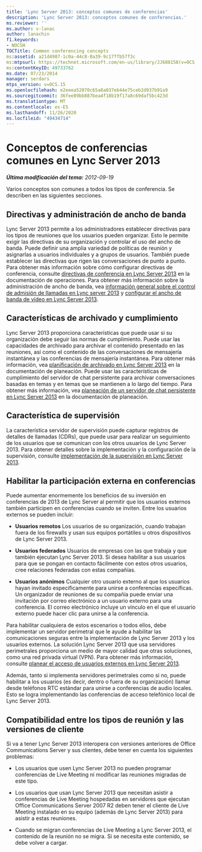 ```yaml
---
title: 'Lync Server 2013: conceptos comunes de conferencias'
description: 'Lync Server 2013: conceptos comunes de conferencias.'
ms.reviewer: ''
ms.author: v-lanac
author: lanachin
f1.keywords:
- NOCSH
TOCTitle: Common conferencing concepts
ms:assetid: a21d4987-1c0a-44c8-8a39-9c17ffb57f3c
ms:mtpsurl: https://technet.microsoft.com/en-us/library/JJ688158(v=OCS.15)
ms:contentKeyID: 49733762
ms.date: 07/23/2014
manager: serdars
mtps_version: v=OCS.15
ms.openlocfilehash: e2eeea52070c65a8a037eb44e75ceb2d937b91a9
ms.sourcegitcommit: 36fee89bb887bea4f18b19f17a8c69daf5bc423d
ms.translationtype: MT
ms.contentlocale: es-ES
ms.lasthandoff: 11/26/2020
ms.locfileid: "49434714"
---
```

# <a name="common-conferencing-concepts-in-lync-server-2013"></a>Conceptos de conferencias comunes en Lync Server 2013

<div data-xmlns="http://www.w3.org/1999/xhtml">

<div class="topic" data-xmlns="http://www.w3.org/1999/xhtml" data-msxsl="urn:schemas-microsoft-com:xslt" data-cs="https://msdn.microsoft.com/">

<div data-asp="https://msdn2.microsoft.com/asp">



</div>

<div id="mainSection">

<div id="mainBody">

<span> </span>

_**Última modificación del tema:** 2012-09-19_

Varios conceptos son comunes a todos los tipos de conferencia. Se describen en las siguientes secciones.

<div>

## <a name="policies-and-bandwidth-management"></a>Directivas y administración de ancho de banda

Lync Server 2013 permite a los administradores establecer directivas para los tipos de reuniones que los usuarios pueden organizar. Esto le permite exigir las directivas de su organización y controlar el uso del ancho de banda. Puede definir una amplia variedad de políticas de reunión y asignarlas a usuarios individuales y a grupos de usuarios. También puede establecer las directivas que rigen las conversaciones de punto a punto. Para obtener más información sobre cómo configurar directivas de conferencia, consulte [directivas de conferencia en Lync Server 2013](lync-server-2013-conferencing-policies.md) en la documentación de operaciones. Para obtener más información sobre la administración de ancho de banda, vea [información general sobre el control de admisión de llamadas en Lync server 2013](lync-server-2013-overview-of-call-admission-control.md) y [configurar el ancho de banda de vídeo en Lync Server 2013](lync-server-2013-configuring-video-bandwidth.md).

</div>

<div>

## <a name="archiving-and-compliance-features"></a>Características de archivado y cumplimiento

Lync Server 2013 proporciona características que puede usar si su organización debe seguir las normas de cumplimiento. Puede usar las capacidades de archivado para archivar el contenido presentado en las reuniones, así como el contenido de las conversaciones de mensajería instantánea y las conferencias de mensajería instantánea. Para obtener más información, vea [planificación de archivado en Lync Server 2013](lync-server-2013-planning-for-archiving.md) en la documentación de planeación. Puede usar las características de cumplimiento del servidor de chat persistente para archivar conversaciones basadas en temas y en temas que se mantienen a lo largo del tiempo. Para obtener más información, vea [planeación de un servidor de chat persistente en Lync Server 2013](lync-server-2013-planning-for-persistent-chat-server.md) en la documentación de planeación.

</div>

<div>

## <a name="monitoring-feature"></a>Característica de supervisión

La característica servidor de supervisión puede capturar registros de detalles de llamadas (CDRs), que puede usar para realizar un seguimiento de los usuarios que se comunican con los otros usuarios de Lync Server 2013. Para obtener detalles sobre la implementación y la configuración de la supervisión, consulte [implementación de la supervisión en Lync Server 2013](lync-server-2013-deploying-monitoring.md).

</div>

<div>

## <a name="enabling-external-participation-in-conferences"></a>Habilitar la participación externa en conferencias

Puede aumentar enormemente los beneficios de su inversión en conferencias de 2013 de Lync Server al permitir que los usuarios externos también participen en conferencias cuando se inviten. Entre los usuarios externos se pueden incluir:

  - **Usuarios remotos**   Los usuarios de su organización, cuando trabajan fuera de los firewalls y usan sus equipos portátiles u otros dispositivos de Lync Server 2013.

  - **Usuarios federados**   Usuarios de empresas con las que trabaja y que también ejecutan Lync Server 2013. Si desea habilitar a sus usuarios para que se pongan en contacto fácilmente con estos otros usuarios, cree relaciones federadas con estas compañías.

  - **Usuarios anónimos**   Cualquier otro usuario externo al que los usuarios hayan invitado específicamente para unirse a conferencias específicas. Un organizador de reuniones de su compañía puede enviar una invitación por correo electrónico a un usuario externo para una conferencia. El correo electrónico incluye un vínculo en el que el usuario externo puede hacer clic para unirse a la conferencia.

Para habilitar cualquiera de estos escenarios o todos ellos, debe implementar un servidor perimetral que le ayude a habilitar las comunicaciones seguras entre la implementación de Lync Server 2013 y los usuarios externos. La solución Lync Server 2013 que usa servidores perimetrales proporciona un medio de mayor calidad que otras soluciones, como una red privada virtual (VPN). Para obtener más información, consulte [planear el acceso de usuarios externos en Lync Server 2013](lync-server-2013-planning-for-external-user-access.md).

Además, tanto si implementa servidores perimetrales como si no, puede habilitar a los usuarios (es decir, dentro o fuera de su organización) llamar desde teléfonos RTC estándar para unirse a conferencias de audio locales. Esto se logra implementando las conferencias de acceso telefónico local de Lync Server 2013.

</div>

<div>

## <a name="compatibility-among-meeting-types-and-client-versions"></a>Compatibilidad entre los tipos de reunión y las versiones de cliente

Si va a tener Lync Server 2013 interopera con versiones anteriores de Office Communications Server y sus clientes, debe tener en cuenta los siguientes problemas:

  - Los usuarios que usen Lync Server 2013 no pueden programar conferencias de Live Meeting ni modificar las reuniones migradas de este tipo.

  - Los usuarios que usan Lync Server 2013 que necesitan asistir a conferencias de Live Meeting hospedadas en servidores que ejecutan Office Communications Server 2007 R2 deben tener el cliente de Live Meeting instalado en su equipo (además de Lync Server 2013) para asistir a estas reuniones.

  - Cuando se migran conferencias de Live Meeting a Lync Server 2013, el contenido de la reunión no se migra. Si se necesita este contenido, se debe volver a cargar.

</div>

</div>

<span> </span>

</div>

</div>

</div>

